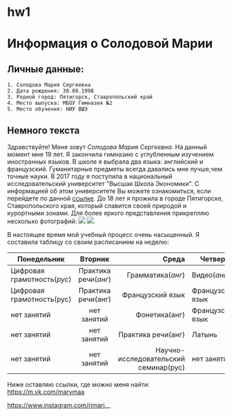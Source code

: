 # hw1
# **Информация о Солодовой Марии**

## Личные данные:
    1. Солодова Мария Сергеевна
    2. Дата рождения: 30.08.1998
    3. Родной город: Пятигорск, Ставропольский край
    4. Место выпуска: МБОУ Гимназия №2
    5. Место обучения: НИУ ВШЭ
    
## Немного текста

Здравствуйте! Меня зовут *Солодова Мария Сергеевна*. На данный момент мне 19 лет. Я закончила гимназию с углубленным изучением иностранных языков. В школе я выбрала два языка: английский и французский. Гуманитарные предметы всегда давались мне лучше,чем точные науки. В 2017 году я поступила в национальный исследовательский университет "Высшая Школа Экономики". С информацией об этом университете Вы можете ознакомиться, если перейдете по данной [ссылке](https://www.hse.ru). До 18 лет я прожила в городе Пятигорске, Ставропольского края, который славится своей природой и курортными зонами. Для более яркого представления прикрепляю несколько фотографий: ![](http://makulaturatorg.ru/wp-content/uploads/2016/12/Pyatigorsk-na-fone-Beshtau2.jpg) ![](http://www.turcalendar.ru/articles/images/pyatigorsk/_big_pyatigorsk_10.jpg) 

В настоящее время мой учебный процесс очень насыщенный. Я составила таблицу со своим расписанием на неделю:

Понедельник|Вторник|Среда|Четверг|Пятница
---|:---:|---:|---|:---:
|Цифровая грамотность(*рус*)|Практика речи(*анг*)|Грамматика(*анг*)|Видео(*анг*)|Практика речи(*анг*)
|Цифровая грамотность(рус)|Практика речи(анг)|Французский язык|Французский язык|Литература Великобритании(анг)
|нет занятий|нет занятий|Фонетика(анг)|Французский язык|Литература Великобритании(анг)
|нет занятий|нет занятий|Практика речи(анг)|Латынь|нет занятий
|нет занятий|нет занятий|Научно-исследовательский семинар(рус)|нет занятий|нет занятий

Ниже оставляю ссылки, где можно меня найти:
https://m.vk.com/marymaa 

https://www.instagram.com/rimari__
